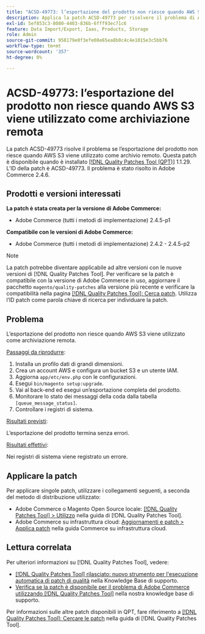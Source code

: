 ```yaml
---
title: "ACSD-49773: l’esportazione del prodotto non riesce quando AWS S3 viene utilizzato come archiviazione remota"
description: Applica la patch ACSD-49773 per risolvere il problema di Adobe Commerce in cui l’esportazione del prodotto non riesce quando AWS S3 viene utilizzato come archiviazione remota.
exl-id: 5ef853c3-8080-4403-836b-6fff93ec71c6
feature: Data Import/Export, Iaas, Products, Storage
role: Admin
source-git-commit: 958179e0f3efe08e65ea8b0c4c4e1015e3c5bb76
workflow-type: tm+mt
source-wordcount: '357'
ht-degree: 0%

---
```


# ACSD-49773: l’esportazione del prodotto non riesce quando AWS S3 viene utilizzato come archiviazione remota

La patch ACSD-49773 risolve il problema se l’esportazione del prodotto non riesce quando AWS S3 viene utilizzato come archivio remoto. Questa patch è disponibile quando è installato [[!DNL Quality Patches Tool (QPT)]](/help/announcements/adobe-commerce-announcements/magento-quality-patches-released-new-tool-to-self-serve-quality-patches.md) 1.1.29. L’ID della patch è ACSD-49773. Il problema è stato risolto in Adobe Commerce 2.4.6.

## Prodotti e versioni interessati

**La patch è stata creata per la versione di Adobe Commerce:**

* Adobe Commerce (tutti i metodi di implementazione) 2.4.5-p1

**Compatibile con le versioni di Adobe Commerce:**

* Adobe Commerce (tutti i metodi di implementazione) 2.4.2 - 2.4.5-p2

>[!NOTE]
>
>La patch potrebbe diventare applicabile ad altre versioni con le nuove versioni di [!DNL Quality Patches Tool]. Per verificare se la patch è compatibile con la versione di Adobe Commerce in uso, aggiornare il pacchetto `magento/quality-patches` alla versione più recente e verificare la compatibilità nella pagina [[!DNL Quality Patches Tool]: Cerca patch](https://experienceleague.adobe.com/tools/commerce-quality-patches/index.html?lang=it). Utilizza l’ID patch come parola chiave di ricerca per individuare la patch.

## Problema

L’esportazione del prodotto non riesce quando AWS S3 viene utilizzato come archiviazione remota.

<u>Passaggi da riprodurre</u>:

1. Installa un profilo dati di grandi dimensioni.
1. Crea un account AWS e configura un bucket S3 e un utente IAM.
1. Aggiorna `app/etc/env.php` con le configurazioni.
1. Esegui `bin/magento setup:upgrade`.
1. Vai al back-end ed esegui un’esportazione completa del prodotto.
1. Monitorare lo stato dei messaggi della coda dalla tabella `[queue_message_status]`.
1. Controllare i registri di sistema.

<u>Risultati previsti</u>:

L’esportazione del prodotto termina senza errori.

<u>Risultati effettivi</u>:

Nei registri di sistema viene registrato un errore.

## Applicare la patch

Per applicare singole patch, utilizzare i collegamenti seguenti, a seconda del metodo di distribuzione utilizzato:

* Adobe Commerce o Magento Open Source locale: [[!DNL Quality Patches Tool] > Utilizzo](https://experienceleague.adobe.com/docs/commerce-operations/tools/quality-patches-tool/usage.html?lang=it) nella guida di [!DNL Quality Patches Tool].
* Adobe Commerce su infrastruttura cloud: [Aggiornamenti e patch > Applica patch](https://experienceleague.adobe.com/docs/commerce-cloud-service/user-guide/develop/upgrade/apply-patches.html?lang=it) nella guida Commerce su infrastruttura cloud.

## Lettura correlata

Per ulteriori informazioni su [!DNL Quality Patches Tool], vedere:

* [[!DNL Quality Patches Tool] rilasciato: nuovo strumento per l&#39;esecuzione automatica di patch di qualità](/help/announcements/adobe-commerce-announcements/magento-quality-patches-released-new-tool-to-self-serve-quality-patches.md) nella Knowledge Base di supporto.
* [Verifica se la patch è disponibile per il problema di Adobe Commerce utilizzando  [!DNL Quality Patches Tool]](/help/support-tools/patches-available-in-qpt-tool/check-patch-for-magento-issue-with-magento-quality-patches.md) nella nostra knowledge base di supporto.

Per informazioni sulle altre patch disponibili in QPT, fare riferimento a [[!DNL Quality Patches Tool]: Cercare le patch](https://experienceleague.adobe.com/tools/commerce-quality-patches/index.html?lang=it) nella guida di [!DNL Quality Patches Tool].
